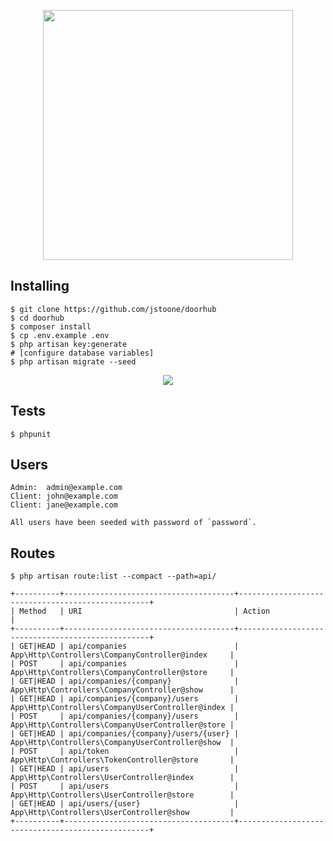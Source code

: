 <p align="center"><a href="https://doorhub.io" target="_blank"><img src="https://doorhub.io/images/logo/logo_only.png" width="400"></a></p>

## Installing

```
$ git clone https://github.com/jstoone/doorhub
$ cd doorhub
$ composer install
$ cp .env.example .env
$ php artisan key:generate
# [configure database variables]
$ php artisan migrate --seed
```
<p align="center"><a href="https://app.getpostman.com/run-collection/9cc4babdf4ee4f9e5328" target="_blank"><img src="https://run.pstmn.io/button.svg"></a></p>

## Tests
```
$ phpunit
```

## Users
```
Admin:  admin@example.com
Client: john@example.com
Client: jane@example.com

All users have been seeded with password of `password`.
```

## Routes
```
$ php artisan route:list --compact --path=api/

+----------+--------------------------------------+--------------------------------------------------+
| Method   | URI                                  | Action                                           |
+----------+--------------------------------------+--------------------------------------------------+
| GET|HEAD | api/companies                        | App\Http\Controllers\CompanyController@index     |
| POST     | api/companies                        | App\Http\Controllers\CompanyController@store     |
| GET|HEAD | api/companies/{company}              | App\Http\Controllers\CompanyController@show      |
| GET|HEAD | api/companies/{company}/users        | App\Http\Controllers\CompanyUserController@index |
| POST     | api/companies/{company}/users        | App\Http\Controllers\CompanyUserController@store |
| GET|HEAD | api/companies/{company}/users/{user} | App\Http\Controllers\CompanyUserController@show  |
| POST     | api/token                            | App\Http\Controllers\TokenController@store       |
| GET|HEAD | api/users                            | App\Http\Controllers\UserController@index        |
| POST     | api/users                            | App\Http\Controllers\UserController@store        |
| GET|HEAD | api/users/{user}                     | App\Http\Controllers\UserController@show         |
+----------+--------------------------------------+--------------------------------------------------+
```


